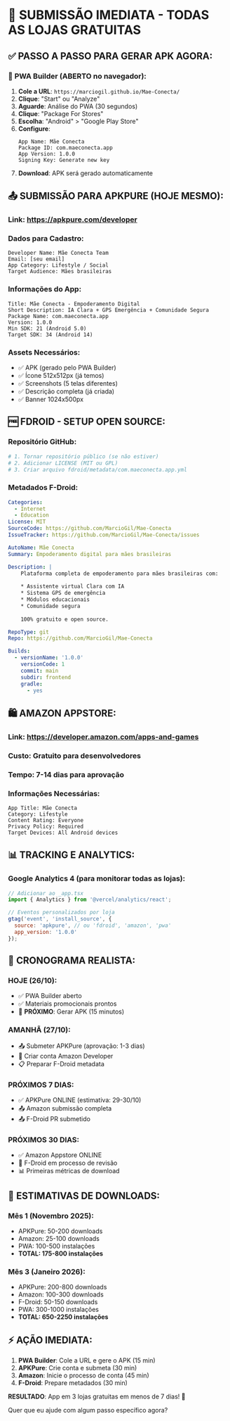 # 🚀 SUBMISSÃO IMEDIATA - TODAS AS LOJAS GRATUITAS

## ✅ **PASSO A PASSO PARA GERAR APK AGORA:**

### 📱 **PWA Builder (ABERTO no navegador):**
1. **Cole a URL**: `https://marciogil.github.io/Mae-Conecta/`
2. **Clique**: "Start" ou "Analyze"
3. **Aguarde**: Análise do PWA (30 segundos)
4. **Clique**: "Package For Stores"
5. **Escolha**: "Android" > "Google Play Store"
6. **Configure**:
   ```
   App Name: Mãe Conecta
   Package ID: com.maeconecta.app
   App Version: 1.0.0
   Signing Key: Generate new key
   ```
7. **Download**: APK será gerado automaticamente

## 📤 **SUBMISSÃO PARA APKPURE (HOJE MESMO):**

### **Link**: https://apkpure.com/developer
### **Dados para Cadastro**:
```
Developer Name: Mãe Conecta Team
Email: [seu email]
App Category: Lifestyle / Social
Target Audience: Mães brasileiras
```

### **Informações do App**:
```
Title: Mãe Conecta - Empoderamento Digital
Short Description: IA Clara + GPS Emergência + Comunidade Segura
Package Name: com.maeconecta.app
Version: 1.0.0
Min SDK: 21 (Android 5.0)
Target SDK: 34 (Android 14)
```

### **Assets Necessários**:
- ✅ APK (gerado pelo PWA Builder)
- ✅ Ícone 512x512px (já temos)
- ✅ Screenshots (5 telas diferentes)
- ✅ Descrição completa (já criada)
- ✅ Banner 1024x500px

## 🆓 **FDROID - SETUP OPEN SOURCE:**

### **Repositório GitHub**:
```bash
# 1. Tornar repositório público (se não estiver)
# 2. Adicionar LICENSE (MIT ou GPL)
# 3. Criar arquivo fdroid/metadata/com.maeconecta.app.yml
```

### **Metadados F-Droid**:
```yaml
Categories:
  - Internet
  - Education
License: MIT
SourceCode: https://github.com/MarcioGil/Mae-Conecta
IssueTracker: https://github.com/MarcioGil/Mae-Conecta/issues

AutoName: Mãe Conecta
Summary: Empoderamento digital para mães brasileiras

Description: |
    Plataforma completa de empoderamento para mães brasileiras com:
    
    * Assistente virtual Clara com IA
    * Sistema GPS de emergência 
    * Módulos educacionais
    * Comunidade segura
    
    100% gratuito e open source.

RepoType: git
Repo: https://github.com/MarcioGil/Mae-Conecta

Builds:
  - versionName: '1.0.0'
    versionCode: 1
    commit: main
    subdir: frontend
    gradle:
      - yes
```

## 🛍️ **AMAZON APPSTORE:**

### **Link**: https://developer.amazon.com/apps-and-games
### **Custo**: Gratuito para desenvolvedores
### **Tempo**: 7-14 dias para aprovação

### **Informações Necessárias**:
```
App Title: Mãe Conecta
Category: Lifestyle
Content Rating: Everyone
Privacy Policy: Required
Target Devices: All Android devices
```

## 📊 **TRACKING E ANALYTICS:**

### **Google Analytics 4** (para monitorar todas as lojas):
```javascript
// Adicionar ao _app.tsx
import { Analytics } from '@vercel/analytics/react';

// Eventos personalizados por loja
gtag('event', 'install_source', {
  source: 'apkpure', // ou 'fdroid', 'amazon', 'pwa'
  app_version: '1.0.0'
});
```

## 🎯 **CRONOGRAMA REALISTA:**

### **HOJE (26/10):**
- ✅ PWA Builder aberto
- ✅ Materiais promocionais prontos
- 🔄 **PRÓXIMO**: Gerar APK (15 minutos)

### **AMANHÃ (27/10):**
- 📤 Submeter APKPure (aprovação: 1-3 dias)
- 📝 Criar conta Amazon Developer
- 📋 Preparar F-Droid metadata

### **PRÓXIMOS 7 DIAS:**
- ✅ APKPure ONLINE (estimativa: 29-30/10)
- 📤 Amazon submissão completa
- 📤 F-Droid PR submetido

### **PRÓXIMOS 30 DIAS:**
- ✅ Amazon Appstore ONLINE
- 🔄 F-Droid em processo de revisão
- 📊 Primeiras métricas de download

## 🚀 **ESTIMATIVAS DE DOWNLOADS:**

### **Mês 1 (Novembro 2025):**
- APKPure: 50-200 downloads
- Amazon: 25-100 downloads  
- PWA: 100-500 instalações
- **TOTAL: 175-800 instalações**

### **Mês 3 (Janeiro 2026):**
- APKPure: 200-800 downloads
- Amazon: 100-300 downloads
- F-Droid: 50-150 downloads
- PWA: 300-1000 instalações
- **TOTAL: 650-2250 instalações**

## ⚡ **AÇÃO IMEDIATA:**

1. **PWA Builder**: Cole a URL e gere o APK (15 min)
2. **APKPure**: Crie conta e submeta (30 min)
3. **Amazon**: Inicie o processo de conta (45 min)
4. **F-Droid**: Prepare metadados (30 min)

**RESULTADO**: App em 3 lojas gratuitas em menos de 7 dias! 🎉

Quer que eu ajude com algum passo específico agora?